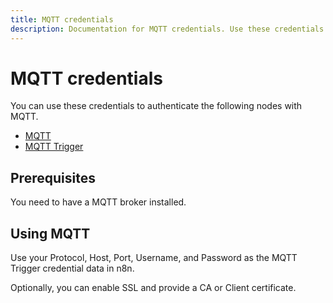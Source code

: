 ```yaml
---
title: MQTT credentials
description: Documentation for MQTT credentials. Use these credentials to authenticate MQTT in n8n, a workflow automation platform.
---
```


# MQTT credentials

You can use these credentials to authenticate the following nodes with MQTT.

- [MQTT](/integrations/builtin/app-nodes/n8n-nodes-base.mqtt/)
- [MQTT Trigger](/integrations/builtin/trigger-nodes/n8n-nodes-base.mqtttrigger/)

## Prerequisites

You need to have a MQTT broker installed.

## Using MQTT

Use your Protocol, Host, Port, Username, and Password as the MQTT Trigger credential data in n8n.

Optionally, you can enable SSL and provide a CA or Client certificate.

